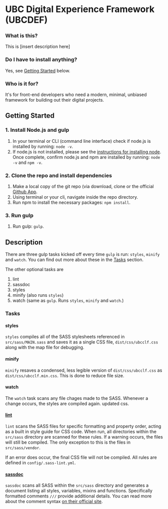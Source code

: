 # UBC Digital Experience Framework (UBCDEF)
### What is this?
This is [insert description here]

### Do I have to install anything?
Yes, see [Getting Started](#getting-started) below.

### Who is it for?
It's for front-end developers who need a modern, minimal, unbiased framework for building out their digital projects. 

## Getting Started
### 1. Install Node.js and gulp 
1. In your terminal or CLI (command line interface) check if node.js is installed by running:
    `node -v`.
2. If node.js is not installed, please see the [instructions for installing node](https://docs.npmjs.com/getting-started/installing-node). Once complete, confirm node.js and npm are installed by running:
    `node -v` and `npm -v`.

### 2. Clone the repo and install dependencies
1. Make a local copy of the git repo (via download, clone or the official [Github App](https://desktop.github.com).
2. Using terminal or your cli, navigate inside the repo directory. 
3. Run npm to install the necessary packages: 
    `npm install`.

### 3. Run gulp
1. Run gulp: 
    `gulp`.

## Description
There are three gulp tasks kicked off every time `gulp` is run: `styles`, `minify` and `watch`. You can find out more about these in the [Tasks](#tasks) section.

The other optional tasks are
1. lint
2. sassdoc
3. styles
4. minify (also runs `styles`)
5. watch (same as `gulp`. Runs `styles`, `minify` and `watch`.)

### Tasks

#### styles
`styles` compiles all of the SASS stylesheets referenced in `src/sass/MAIN.sass` and saves it as a single CSS file, `dist/css/ubcclf.css` along with the map file for debugging. 

#### minify
`minify` resaves a condensed, less legible version of `dist/css/ubcclf.css` as `dist/css/ubcclf.min.css`. This is done to reduce file size.
#### watch
The `watch` task scans any file chages made to the SASS. Whenever a change occurs, the styles are compiled again. updated css.

#### [lint](https://www.npmjs.com/package/gulp-sass-lint)
`lint` scans the SASS files for specific formatting and property order, acting as a built in style guide for CSS code. When run, all directories within the `src/sass` directory are scanned for these rules. If a warning occurs, the files will still be compiled. The only exception to this is the files in `src/sass/vendor`.

If an error does occur, the final CSS file will not be compiled. All rules are defined in `config/.sass-lint.yml`.

#### [sassdoc](https://www.npmjs.com/package/sassdoc)
`sassdoc` scans all SASS within the `src/sass` directory and generates a document listing all styles, variables, mixins and functions. Specifically formatted comments `///` provide additional details. You can read more about the comment syntax [on their official site](http://sassdoc.com/getting-started/).

